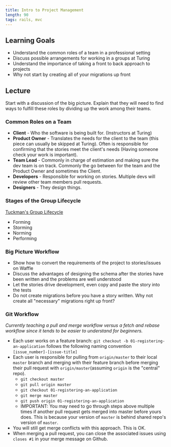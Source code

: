 ```yaml
---
title: Intro to Project Management
length: 90
tags: rails, mvc
---
```


## Learning Goals

* Understand the common roles of a team in a professional setting
* Discuss possible arrangements for working in a groups at Turing
* Understand the importance of taking a front to back approach to projects
* Why not start by creating all of your migrations up front

## Lecture

Start with a discussion of the big picture. Explain that they will need to find ways to fulfill these roles by dividing up the work among their teams.

### Common Roles on a Team

* **Client** - Who the software is being built for. (Instructors at Turing)
* **Product Owner** - Translates the needs for the client to the team (this piece can usually be skipped at Turing). Often is responsible for confirming that the stories meet the client's needs (Having someone check your work is important).
* **Team Lead** - Commonly in charge of estimation and making sure the dev team is on track. Commonly the go between for the team and the Product Owner and sometimes the Client.
* **Developers** - Responsible for working on stories. Multiple devs will review other team members pull requests.
* **Designers** - They design things.


### Stages of the Group Lifecycle
[Tuckman's Group Lifecycle](https://en.wikipedia.org/wiki/Tuckman%27s_stages_of_group_development)
* Forming
* Storming
* Norming
* Performing

### Big Picture Workflow

- Show how to convert the requirements of the project to stories/issues on Waffle
- Discuss the advantages of designing the schema after the stories have been written and the problems are well understood
- Let the stories drive development, even copy and paste the story into the tests
- Do not create migrations before you have a story written. Why not create all "necessary" migrations right up front?

### Git Workflow

_Currently teaching a pull and merge workflow versus a fetch and rebase workflow since it tends to be easier to understand for beginners._

- Each user works on a feature branch: `git checkout -b 01-registering-an-application` follows the following naming convention `[issue_number]-[issue-title]`
- Each user is responsible for pulling from `origin/master` to their local `master` branch and merging with their feature branch before merging their pull request with `origin/master`(assuming `origin` is the "central" repo).
  * `git checkout master`
  * `git pull origin master`
  * `git checkout 01-registering-an-application`
  * `git merge master`
  * `git push origin 01-registering-an-application`
  * IMPORTANT: You may need to go through steps above multiple times if another pull request gets merged into master before yours does. This is because your version of `master` is behind shared repo's version of `master`.
- You will still get merge conflicts with this approach. This is OK.
- When merging a pull request, you can close the associated issues using `closes #1` in your merge message on Github.
